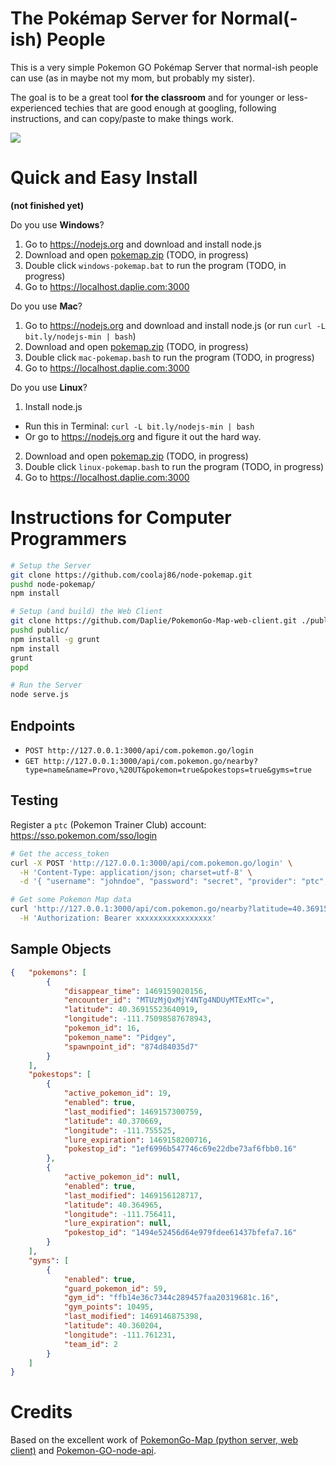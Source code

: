 # The Pokémap Server for Normal(-ish) People

This is a very simple Pokemon GO Pokémap Server that normal-ish people can use (as in maybe not my mom, but probably my sister).

The goal is to be a great tool **for the classroom** and for younger or less-experienced techies that are good enough at googling, following instructions, and can copy/paste to make things work.

![](http://i.imgur.com/i2PHT9d.png)

# Quick and Easy Install

 **(not finished yet)**

Do you use **Windows**?

1. Go to <https://nodejs.org> and download and install node.js
2. Download and open [pokemap.zip](#TODO) (TODO, in progress)
3. Double click `windows-pokemap.bat` to run the program (TODO, in progress)
4. Go to <https://localhost.daplie.com:3000>

Do you use **Mac**?

1. Go to <https://nodejs.org> and download and install node.js (or run `curl -L bit.ly/nodejs-min | bash`)
2. Download and open [pokemap.zip](#TODO) (TODO, in progress)
3. Double click `mac-pokemap.bash` to run the program (TODO, in progress)
4. Go to <https://localhost.daplie.com:3000>

Do you use **Linux**?

1. Install node.js
  * Run this in Terminal: `curl -L bit.ly/nodejs-min | bash`
  * Or go to <https://nodejs.org> and figure it out the hard way.
2. Download and open [pokemap.zip](#TODO) (TODO, in progress)
3. Double click `linux-pokemap.bash` to run the program (TODO, in progress)
4. Go to <https://localhost.daplie.com:3000>

# Instructions for Computer Programmers

```bash
# Setup the Server
git clone https://github.com/coolaj86/node-pokemap.git
pushd node-pokemap/
npm install

# Setup (and build) the Web Client
git clone https://github.com/Daplie/PokemonGo-Map-web-client.git ./public
pushd public/
npm install -g grunt
npm install
grunt
popd

# Run the Server
node serve.js
```

## Endpoints

* `POST http://127.0.0.1:3000/api/com.pokemon.go/login`
* `GET http://127.0.0.1:3000/api/com.pokemon.go/nearby?type=name&name=Provo,%20UT&pokemon=true&pokestops=true&gyms=true`

## Testing

Register a `ptc` (Pokemon Trainer Club) account: https://sso.pokemon.com/sso/login

```bash
# Get the access_token
curl -X POST 'http://127.0.0.1:3000/api/com.pokemon.go/login' \
  -H 'Content-Type: application/json; charset=utf-8' \
  -d '{ "username": "johndoe", "password": "secret", "provider": "ptc", "location": { "type": "name", "name": "Provo, UT" } }'

# Get some Pokemon Map data
curl 'http://127.0.0.1:3000/api/com.pokemon.go/nearby?latitude=40.36915523640919&longitude=-111.75098587678943&altitude=0step=10&offset=0' \
  -H 'Authorization: Bearer xxxxxxxxxxxxxxxxx'
```

## Sample Objects

```json
{   "pokemons": [
        {
            "disappear_time": 1469159020156,
            "encounter_id": "MTUzMjQxMjY4NTg4NDUyMTExMTc=",
            "latitude": 40.36915523640919,
            "longitude": -111.75098587678943,
            "pokemon_id": 16,
            "pokemon_name": "Pidgey",
            "spawnpoint_id": "874d84035d7"
        }
    ],
    "pokestops": [
        {
            "active_pokemon_id": 19,
            "enabled": true,
            "last_modified": 1469157300759,
            "latitude": 40.370669,
            "longitude": -111.755525,
            "lure_expiration": 1469158200716,
            "pokestop_id": "1ef6996b547746c69e22dbe73af6fbb0.16"
        },
        {
            "active_pokemon_id": null,
            "enabled": true,
            "last_modified": 1469156128717,
            "latitude": 40.364965,
            "longitude": -111.756411,
            "lure_expiration": null,
            "pokestop_id": "1494e52456d64e979fdee61437bfefa7.16"
        }
    ],
    "gyms": [
        {
            "enabled": true,
            "guard_pokemon_id": 59,
            "gym_id": "ffb14e36c7344c289457faa20319681c.16",
            "gym_points": 10495,
            "last_modified": 1469146875398,
            "latitude": 40.360204,
            "longitude": -111.761231,
            "team_id": 2
        }
    ]
}
```

# Credits

Based on the excellent work of [PokemonGo-Map (python server, web client)](https://github.com/AHAAAAAAA/PokemonGo-Map) and [Pokemon-GO-node-api](https://github.com/Armax/Pokemon-GO-node-api).
